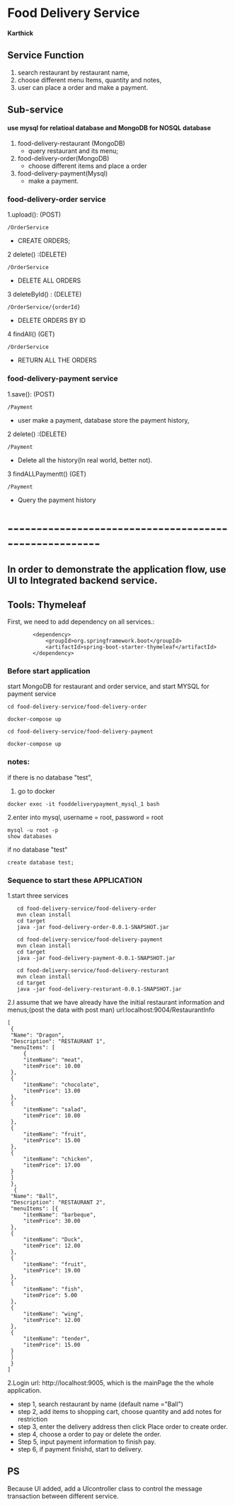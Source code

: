 
# Food Delivery Service
#### Karthick

## Service Function
1. search restaurant by restaurant name,
2. choose different menu Items, quantity and notes,
3. user can place a order and make a payment.



## Sub-service
#### use mysql for relatioal database and MongoDB for NOSQL database


1. food-delivery-restaurant (MongoDB)
     * query restaurant and its menu;
2. food-delivery-order(MongoDB)
     * choose different items and place a order
3. food-delivery-payment(Mysql)
     * make a payment. 
     
   
### food-delivery-order service

1.upload(): (POST)
```
/OrderService
```
   * CREATE ORDERS;

2 delete() :(DELETE)
```
/OrderService
```
   * DELETE ALL ORDERS
   
3 deleteById() : (DELETE)
```
/OrderService/{orderId}
```
* DELETE ORDERS BY ID

4 findAll() (GET)
```
/OrderService
```
   * RETURN ALL THE ORDERS


### food-delivery-payment service
1.save(): (POST)
```
/Payment
```
   * user make a payment, database store the payment history,

2 delete() :(DELETE)
```
/Payment
```
   * Delete all the history(In real world, better not).
   
3 findALLPaymentt() (GET)
```
/Payment
```
   * Query the payment history


# ------------------------------------------------------

## In order to demonstrate the application flow, use UI to Integrated backend service.
## Tools: Thymeleaf
First, we need to add dependency on all services.:
```
		<dependency>
			<groupId>org.springframework.boot</groupId>
			<artifactId>spring-boot-starter-thymeleaf</artifactId>
		</dependency>
```

### Before start application
start MongoDB for restaurant and order service, and start MYSQL for payment service

```
cd food-delivery-service/food-delivery-order
```

```
docker-compose up
```
```
cd food-delivery-service/food-delivery-payment
```

```
docker-compose up
```
### notes:
if there is no database "test", 
1. go to docker 
```
docker exec -it fooddeliverypayment_mysql_1 bash
```
2.enter into mysql, username = root, password = root
```
mysql -u root -p
show databases
```
if no database "test"

```
create database test;
```
### Sequence to start these APPLICATION
1.start three services
```
   cd food-delivery-service/food-delivery-order
   mvn clean install
   cd target
   java -jar food-delivery-order-0.0.1-SNAPSHOT.jar 
```

```
   cd food-delivery-service/food-delivery-payment
   mvn clean install
   cd target
   java -jar food-delivery-payment-0.0.1-SNAPSHOT.jar 
```

```
   cd food-delivery-service/food-delivery-resturant
   mvn clean install
   cd target
   java -jar food-delivery-resturant-0.0.1-SNAPSHOT.jar 
```
   2.I assume that we have already have the initial restaurant information and menus;(post the data with post man) 
   url:localhost:9004/RestaurantInfo
   ```
   [
    {
    "Name": "Dragon",
    "Description": "RESTAURANT 1",
    "menuItems": [
    	{
   		"itemName": "meat",
   		"itemPrice": 10.00
   	},
   	{
   		"itemName": "chocolate",
   		"itemPrice": 13.00
   	},
   	{
   		"itemName": "salad",
   		"itemPrice": 10.00
   	},
   	{
   		"itemName": "fruit",
   		"itemPrice": 15.00
   	},
   	{
   		"itemName": "chicken",
   		"itemPrice": 17.00
   	}
   	]
    },
     {
    "Name": "Ball",
    "Description": "RESTAURANT 2",
    "menuItems": [{
   		"itemName": "barbeque",
   		"itemPrice": 30.00
   	},
   	{
   		"itemName": "Duck",
   		"itemPrice": 12.00
   	},
   	{
   		"itemName": "fruit",
   		"itemPrice": 19.00
   	},
   	{
   		"itemName": "fish",
   		"itemPrice": 5.00
   	},
   	{
   		"itemName": "wing",
   		"itemPrice": 12.00
   	},
   	{
   		"itemName": "tender",
   		"itemPrice": 15.00
   	}
   	]
    }
   ]

   ```
   
   
   2.Login url: http://localhost:9005, which is the mainPage the the whole application.
   * step 1, search restaurant by name (default name ="Ball")
   * step 2, add items to shopping cart, choose quantity and add notes for restriction
   * step 3, enter the delivery address then click Place order to create order.
   * step 4, choose a order to pay or delete the order.
   * Step 5, input payment information to finish pay.
   * step 6, if payment finishd, start to delivery.
   
   
   
   


## PS
 Because UI added, add a UIcontroller class to control the message transaction between different service.
  
